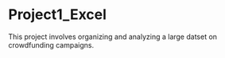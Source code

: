 # Project1_Excel
This project involves organizing and analyzing a large datset on crowdfunding campaigns.
